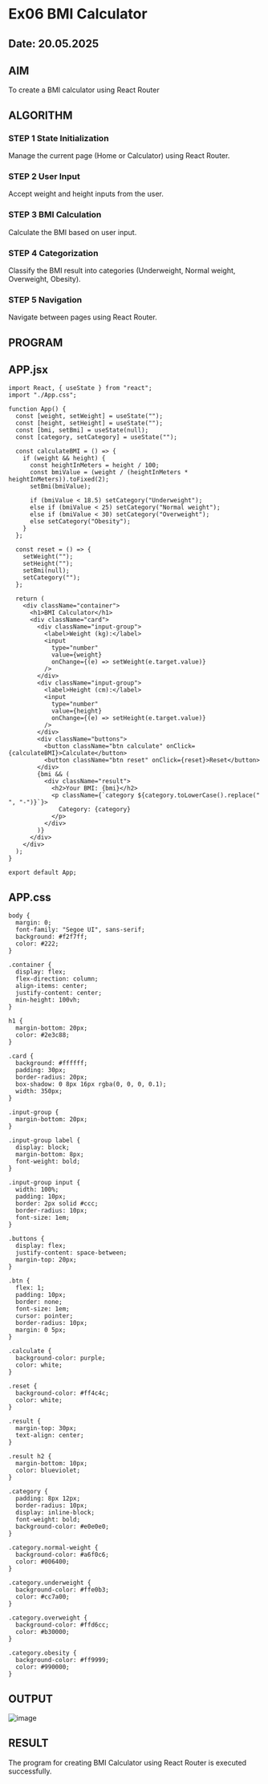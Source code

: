 # Ex06 BMI Calculator
## Date: 20.05.2025

## AIM
To create a BMI calculator using React Router 

## ALGORITHM
### STEP 1 State Initialization
Manage the current page (Home or Calculator) using React Router.

### STEP 2 User Input
Accept weight and height inputs from the user.

### STEP 3 BMI Calculation
Calculate the BMI based on user input.

### STEP 4 Categorization
Classify the BMI result into categories (Underweight, Normal weight, Overweight, Obesity).

### STEP 5 Navigation
Navigate between pages using React Router.

## PROGRAM
## APP.jsx
```
import React, { useState } from "react";
import "./App.css";

function App() {
  const [weight, setWeight] = useState("");
  const [height, setHeight] = useState("");
  const [bmi, setBmi] = useState(null);
  const [category, setCategory] = useState("");

  const calculateBMI = () => {
    if (weight && height) {
      const heightInMeters = height / 100;
      const bmiValue = (weight / (heightInMeters * heightInMeters)).toFixed(2);
      setBmi(bmiValue);

      if (bmiValue < 18.5) setCategory("Underweight");
      else if (bmiValue < 25) setCategory("Normal weight");
      else if (bmiValue < 30) setCategory("Overweight");
      else setCategory("Obesity");
    }
  };

  const reset = () => {
    setWeight("");
    setHeight("");
    setBmi(null);
    setCategory("");
  };

  return (
    <div className="container">
      <h1>BMI Calculator</h1>
      <div className="card">
        <div className="input-group">
          <label>Weight (kg):</label>
          <input
            type="number"
            value={weight}
            onChange={(e) => setWeight(e.target.value)}
          />
        </div>
        <div className="input-group">
          <label>Height (cm):</label>
          <input
            type="number"
            value={height}
            onChange={(e) => setHeight(e.target.value)}
          />
        </div>
        <div className="buttons">
          <button className="btn calculate" onClick={calculateBMI}>Calculate</button>
          <button className="btn reset" onClick={reset}>Reset</button>
        </div>
        {bmi && (
          <div className="result">
            <h2>Your BMI: {bmi}</h2>
            <p className={`category ${category.toLowerCase().replace(" ", "-")}`}>
              Category: {category}
            </p>
          </div>
        )}
      </div>
    </div>
  );
}

export default App;
```
## APP.css
```
body {
  margin: 0;
  font-family: "Segoe UI", sans-serif;
  background: #f2f7ff;
  color: #222;
}

.container {
  display: flex;
  flex-direction: column;
  align-items: center;
  justify-content: center;
  min-height: 100vh;
}

h1 {
  margin-bottom: 20px;
  color: #2e3c88;
}

.card {
  background: #ffffff;
  padding: 30px;
  border-radius: 20px;
  box-shadow: 0 8px 16px rgba(0, 0, 0, 0.1);
  width: 350px;
}

.input-group {
  margin-bottom: 20px;
}

.input-group label {
  display: block;
  margin-bottom: 8px;
  font-weight: bold;
}

.input-group input {
  width: 100%;
  padding: 10px;
  border: 2px solid #ccc;
  border-radius: 10px;
  font-size: 1em;
}

.buttons {
  display: flex;
  justify-content: space-between;
  margin-top: 20px;
}

.btn {
  flex: 1;
  padding: 10px;
  border: none;
  font-size: 1em;
  cursor: pointer;
  border-radius: 10px;
  margin: 0 5px;
}

.calculate {
  background-color: purple;
  color: white;
}

.reset {
  background-color: #ff4c4c;
  color: white;
}

.result {
  margin-top: 30px;
  text-align: center;
}

.result h2 {
  margin-bottom: 10px;
  color: blueviolet;
}

.category {
  padding: 8px 12px;
  border-radius: 10px;
  display: inline-block;
  font-weight: bold;
  background-color: #e0e0e0;
}

.category.normal-weight {
  background-color: #a6f0c6;
  color: #006400;
}

.category.underweight {
  background-color: #ffe0b3;
  color: #cc7a00;
}

.category.overweight {
  background-color: #ffd6cc;
  color: #b30000;
}

.category.obesity {
  background-color: #ff9999;
  color: #990000;
}
```
## OUTPUT
![image](https://github.com/user-attachments/assets/f743023e-b3df-42a2-bf09-63c78e7d4591)
## RESULT
The program for creating BMI Calculator using React Router is executed successfully.
